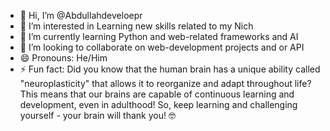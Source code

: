 - 👋 Hi, I’m @Abdullahdeveloepr
- 👀 I’m interested in Learning new skills related to my Nich
- 🌱 I’m currently learning Python and web-related frameworks and AI
- 💞️ I’m looking to collaborate on web-development projects and or API 
- 😄 Pronouns: He/Him
- ⚡ Fun fact: Did you know that the human brain has a unique ability called "neuroplasticity" that allows it to reorganize and adapt throughout life? This means that our brains are capable of continuous learning and development, even in adulthood! So, keep learning and challenging yourself - your brain will thank you! 🤓

<!---
Abdullahdeveloepr/Abdullahdeveloepr is a ✨ special ✨ repository because its `README.md` (this file) appears on your GitHub profile.
You can click the Preview link to take a look at your changes.
--->
